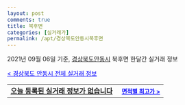 ```yaml
---
layout: post
comments: true
title: 북후면
categories: [실거래가]
permalink: /apt/경상북도안동시북후면
---
```


2021년 09월 06일 기준, <a href="/apt/경상북도안동시">경상북도안동시</a> 북후면 한달간 실거래 정보

<a style="color: blue;" href="/apt/경상북도안동시">< 경상북도 안동시 전체 실거래 정보</a>
<!---- start ---->
<table>
  <tr>
    <td colspan="4" style="font-weight: bold;"><a href="/apt/경상북도안동시북후면{name_without_space}">오늘 등록된 실거래 정보가 없습니다</a> &nbsp;&nbsp;&nbsp; <a style="color: blue; font-size: smaller;" href="/apt/경상북도안동시북후면{name_without_space}">면적별 최고가 ></a></td>
  </tr>
    
</table>
<!---- end ---->
    